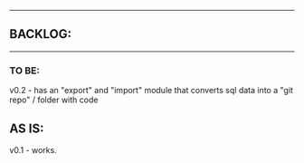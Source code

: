 
-----------------
## BACKLOG:
-----------------

### TO BE:

v0.2 - has an "export" and "import" module that converts sql data into a "git repo" / folder with code

## AS IS:

v0.1 - works.